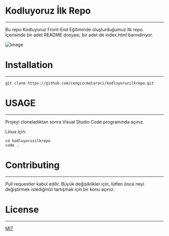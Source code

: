# Kodluyoruz İlk Repo

---

Bu repo Kodluyoruz Front-End Eğitiminde oluşturduğumuz ilk repo. İçerisinde bir adet README dosyası, bir adet de index.html barındırıyor.

![Image](https://i.hizliresim.com/3zbu84v.png)

# Installation

---

`git clone https://github.com/cengizcmataraci/kodluyoruzilkrepo.git`

# USAGE

---

Projeyi cloneladıktan sonra Visual Studio Code programında açınız.

Linux için:

```
cd kodluyoruzilkrepo
code .
```

# Contributing

---

Pull requestler kabul edilir. Büyük değişiklikler için, lütfen önce neyi değiştirmek istediğinizi tartışmak için bir konu açınız.

# License

---

[MIT](https://choosealicense.com/licenses/mit/)
